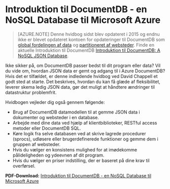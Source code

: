 <properties 
    pageTitle="Introduktion til DocumentDB - en NoSQL Database til Microsoft Azure | Microsoft Azure" 
    description="Hente en hvidbog ved David Chappell om DocumentDB, en administreret NoSQL database på Azure." 
    services="documentdb" 
    documentationCenter="" 
    authors="mimig1" 
    manager="jhubbard" 
    editor=""/>

<tags 
    ms.service="documentdb" 
    ms.workload="data-services" 
    ms.tgt_pltfrm="na" 
    ms.devlang="na" 
    ms.topic="article" 
    ms.date="10/27/2016" 
    ms.author="mimig"/>

# <a name="introducing-documentdb---a-nosql-database-for-microsoft-azure"></a>Introduktion til DocumentDB - en NoSQL Database til Microsoft Azure 

> [AZURE.NOTE] Denne hvidbog sidst blev opdateret i 2015 og endnu ikke er blevet opdateret kontoen for opdateringer til DocumentDB som [global fordelingen af data](documentdb-distribute-data-globally.md) og [partitioneret af websteder](documentdb-partition-data.md). Finde en aktuelle Introduktion til DocumentDB [Introduktion til DocumentDB: A NoSQL JSON Database](documentdb-introduction.md).

Ikke sikker på, om DocumentDB passer bedst til dit program eller data? Vil du vide om, hvordan JSON data er gemt og adgang til i Azure DocumentDB? Hvis det er tilfældet, er denne indledende hvidbog ved David Chappell et godt sted at starte. Det beskrives, hvordan du kan få glæde af fleksibilitet, leverer skema ledig JSON data, gør det muligt at håndtere ændringer til datastruktur problemfrit. 

Hvidbogen vejleder dig også gennem følgende:

 - Brug af DocumentDB datamodellen til at gemme JSON data i dokumenter og websteder i en database. 
 - Arbejde med dine data ved hjælp af klientbiblioteker, RESTful access metoder eller DocumentDB SQL. 
 - Køre logik fra selve databasen ved at skrive lagrede procedurer (sprocs), udløsere eller brugerdefinerede funktioner og gemme dem i gruppen af websteder.
 - Hvis du vælger en konsistens mulighed for at imødekomme pålideligheden og ydeevnen af dit program.
 - Hvis du vælger en priser indstilling, der er baseret på dine krav til overførsel.

**PDF-Download:** [Introduktion til DocumentDB - en NoSQL Database til Microsoft Azure](http://go.microsoft.com/fwlink/?LinkId=511318)
 
